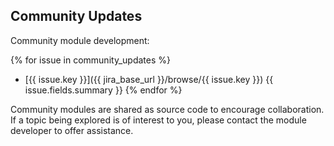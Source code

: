 ## Community Updates

Community module development:

{% for issue in community_updates %}
* [{{ issue.key }}]({{ jira_base_url }}/browse/{{ issue.key }}) {{ issue.fields.summary }}
{% endfor %}

Community modules are shared as source code to encourage collaboration. If a topic being explored is of interest to you, please contact the module developer to offer assistance.